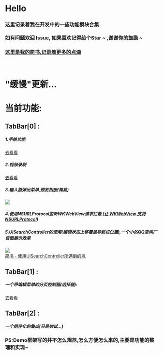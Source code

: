 
# Hello
### 这里记录着我在开发中的一些功能模块合集 <br/><br/> 如有问题欢迎 Issue, 如果喜欢记得给个Star ~ ,谢谢你的鼓励 ~

### [这里是我的简书,记录着更多的点滴 ](http://www.jianshu.com/u/4d7d75766c1a)

<br/>

# "缓慢"更新... 

# 当前功能:

## TabBar[0] :
##### 1.手绘功能
[去看看](https://github.com/ErHu1993/ERHandPainting)
##### 2.视频录制
[去看看](https://github.com/ErHu1993/ERVideoRecord)
##### 3.输入框弹出菜单,预览相册(简易)
![](http://upload-images.jianshu.io/upload_images/2773241-0438178a10ea5a79.gif?imageMogr2/auto-orient/strip)
##### 4.使用NSURLProtocol监听WKWebView请求拦截 ([让 WKWebView 支持 NSURLProtocol](https://blog.yeatse.com/2016/10/26/support-nsurlprotocol-in-wkwebview/))
##### 5.UISearchController的使用(编辑状态上移覆盖导航栏位置),一个小的QQ空间广告图展示效果
![](http://upload-images.jianshu.io/upload_images/2773241-ff7ebfd0c9e49d8c.gif?imageMogr2/auto-orient/strip)
<br/>
[简书 - 使用UISearchController所遇到的坑](http://www.jianshu.com/p/ed0e92628dd7)
## TabBar[1] :
##### 一个带编辑菜单的分页控制器(选择器):
[去看看](https://github.com/ErHu1993/ERPageController)

## TabBar[2] :
##### 一个组件化的集成(只是尝试...)

### PS:Demo框架写的并不怎么规范,怎么方便怎么来的,主要是功能的整理和实现~
